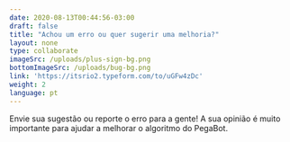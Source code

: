 ```yaml
---
date: 2020-08-13T00:44:56-03:00
draft: false
title: "Achou um erro ou quer sugerir uma melhoria?"
layout: none
type: collaborate
imageSrc: /uploads/plus-sign-bg.png
bottomImageSrc: /uploads/bug-bg.png
link: 'https://itsrio2.typeform.com/to/uGFw4zDc'
weight: 2
language: pt
---
```

Envie sua sugestão ou reporte o erro para a gente! A sua opinião é muito importante para ajudar a melhorar o algoritmo do PegaBot.
